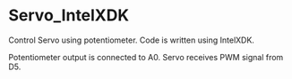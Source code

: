 # Servo_IntelXDK
Control Servo using potentiometer. Code is written using IntelXDK.

Potentiometer output is connected to A0.
Servo receives PWM signal from D5.
